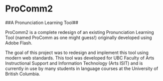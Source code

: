 ProComm2
========

##A Pronunciation Learning Tool##

ProComm2 is a complete redesign of an existing Pronunciation Learning Tool (named ProComm as one might guess!) originally developed using Adobe Flash.

The goal of this project was to redesign and implement this tool using modern web standards.
This tool was developed for UBC Faculty of Arts Instructional Support and Information Technology (Arts ISIT) and is currently in use by many students in language courses at the University of British Columbia.
